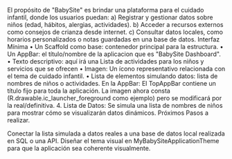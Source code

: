 El propósito de "BabySite" es brindar una plataforma para el cuidado infantil, donde los usuarios puedan: 
a) Registrar y gestionar datos sobre niños (edad, hábitos, alergias, actividades). 
b) Acceder a recursos externos como consejos de crianza desde internet. 
c) Consultar datos locales, como horarios personalizados o notas guardadas en una base de datos. 
Interfaz Mínima 
• Un Scaffold como base: contenedor principal para la estructura. 
• Un AppBar: el título/nombre de la aplicacion que es "BabySite Dashboard". 
• Texto descriptivo: aquí irá una Lista de actividades para los niños y servicios que se ofrecen • Imagen: Un ícono representativo relacionada con el tema de cuidado infantil. 
• Lista de elementos simulando datos: lista de nombres de niños o actividades. En la AppBar: El TopAppBar contiene un título fijo para toda la aplicación. La imagen ahora consta (R.drawable.ic_launcher_foreground como ejemplo) pero se modificará por la real/definitiva. 4. Lista de Datos: Se simula una lista de nombres de niños para mostrar cómo se visualizarán datos dinámicos. Próximos Pasos a realizar.

Conectar la lista simulada a datos reales a una base de datos local realizada en SQL o una API.
Diseñar el tema visual en MyBabySiteApplicationTheme para que la aplicación sea coherente visualmente.
